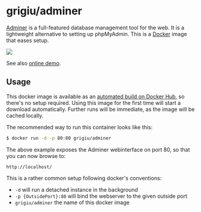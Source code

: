 # grigiu/adminer

[Adminer](https://www.adminer.org/) is a full-featured database management tool for the web. It is a lightweight alternative to setting up phpMyAdmin. This is a [Docker](https://www.docker.com/) image that eases setup.

![](http://www.adminer.org/static/designs/hever/screenshot.png)

See also [online demo](http://adminer.sourceforge.net/adminer.php?username=).

## Usage

This docker image is available as an [automated build on Docker Hub](https://hub.docker.com/r/grigiu/adminer/), so there's no setup required. Using this image for the first time will start a download automatically. Further runs will be immediate, as the image will be cached locally.

The recommended way to run this container looks like this:

```bash
$ docker run -d -p 80:80 grigiu/adminer
```

The above example exposes the Adminer webinterface on port 80, so that you can now browse to:

```
http://localhost/
```

This is a rather common setup following docker's conventions:

* `-d` will run a detached instance in the background
* `-p {OutsidePort}:80` will bind the webserver to the given outside port
* `grigiu/adminer` the name of this docker image
